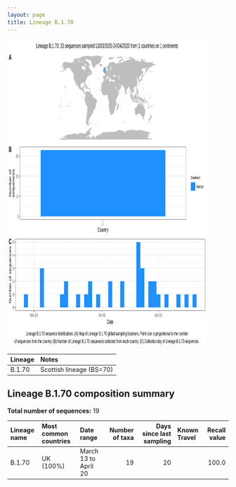```yaml
---
layout: page
title: Lineage B.1.70
---
```




<img src="../assets/images/B.1.70.svg" alt="B.1.70 lineage summary figure" width="90%" height="700px" />


| Lineage | Notes |
|:-----|:-----|
| B.1.70 | Scottish lineage (BS=70) |

<h2>Lineage B.1.70 composition summary </h2>

<strong>Total number of sequences:</strong> 19

| Lineage name | Most common countries | Date range | Number of taxa |  Days since last sampling | Known Travel | Recall value |
|:-----|:-----|:-------|-------:|-------:|:---------|--------:|
| B.1.70 | UK (100%) | March 13 to April 20 | 19 | 20 |  | 100.0 |
